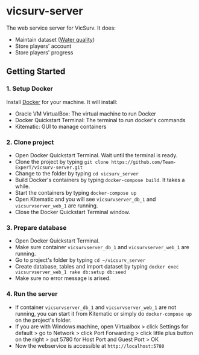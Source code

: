 # vicsurv-server
The web service server for VicSurv. It does:
- Maintain dataset ([Water quality](http://www.melbournewater.com.au/waterdata/riverhealthdata/waterwayquality/Pages/Waterway-water-quality-data.aspx))
- Store players' account
- Store players' progress

## Getting Started

### 1. Setup Docker
Install [Docker](https://docs.docker.com/windows/) for your machine. It will install:

- Oracle VM VirtualBox: The virtual machine to run Docker
- Docker Quickstart Terminal: The terminal to run docker's commands
- Kitematic: GUI to manage containers

### 2. Clone project

- Open Docker Quickstart Terminal. Wait until the terminal is ready.
- Clone the project by typing `git clone https://github.com/Team-ExperT/vicsurv-server.git`
- Change to the folder by typing `cd vicsurv_server`
- Build Docker's containers by typing `docker-compose build`. It takes a while.
- Start the containers by typing `docker-compose up`
- Open Kitematic and you will see `vicsurvserver_db_1` and `vicsurvserver_web_1` are running.
- Close the Docker Quickstart Terminal window.

### 3. Prepare database

- Open Docker Quickstart Terminal.
- Make sure container `vicsurvserver_db_1` and `vicsurvserver_web_1` are running.
- Go to project's folder by typing `cd ~/vicsurv_server`
- Create database, tables and import dataset by typing `docker exec vicsurvserver_web_1 rake db:setup db:seed`
- Make sure no error message is arised.

### 4. Run the server

- If container `vicsurvserver_db_1` and `vicsurvserver_web_1` are not running, you can start it from Kitematic or simply do `docker-compose up` on the project's folder.
- If you are with Windows machine, open Virtualbox > click Settings for default > go to Network > click Port Forwarding > click little plus button on the right > put 5780 for Host Port and Guest Port > OK
- Now the webservice is accessible at `http://localhost:5780`
